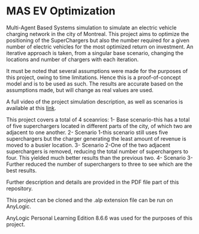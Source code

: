 # MAS EV Optimization

Multi-Agent Based Systems simulation to simulate an electric vehicle charging network in the city of Montreal.
This project aims to optimize the positioning of the SuperChargers but also the number required for a given number of electric vehicles for the most optimized return on investment. An iterative approach is taken, from a singular base scenario, changing the locations and number of chargers with each iteration.

It must be noted that several assumptions were made for the purposes of this project, owing to time limitations. Hence this is a proof-of-concept model and is to be used as such. The results are accurate based on the assumptions made, but will change as real values are used.

A full video of the project simulation description, as well as scenarios is available at this [link]([url](https://drive.google.com/file/d/1Chhf0A1400qCOFxB3iUmxyvtuYOeOlb-/view?usp=sharing)).

This project covers a total of 4 sceanrios:
1- Base scenario-this has a total of five superchargers located in different parts of the city, of which two are adjacent to one another.
2- Scenario 1-this scenario still uses five superchargers but the charger generating the least amount of revenue is moved to a busier location.
3- Scenario 2-One of the two adjacent superchargers is removed, reducing the total number of superchargers to four. This yielded much better results than the previous two.
4- Scenario 3-Further reduced the number of superchargers to three to see which are the best results.

Further description and details are provided in the PDF file part of this repository.

This project can be cloned and the .alp extension file can be run on AnyLogic.

AnyLogic Personal Learning Edition 8.6.6 was used for the purposes of this project.
